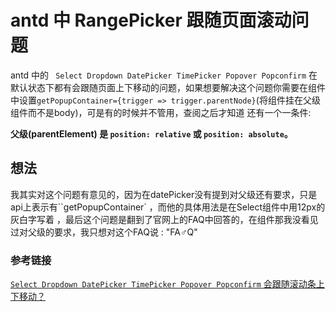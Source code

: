 # antd 中 RangePicker 跟随页面滚动问题

antd 中的 ` Select Dropdown DatePicker TimePicker Popover Popconfirm` 在默认状态下都有会跟随页面上下移动的问题，如果想要解决这个问题你需要在组件中设置`getPopupContainer={trigger => trigger.parentNode}`(将组件挂在父级组件而不是body)，可是有的时候并不管用，查阅之后才知道 还有一个一条件:

**父级(parentElement) 是 `position: relative` 或 `position: absolute`。**



## 想法 

我其实对这个问题有意见的，因为在datePicker没有提到对父级还有要求，只是api上表示有``getPopupContainer` ，而他的具体用法是在Select组件中用12px的灰白字写着 ，最后这个问题是翻到了官网上的FAQ中回答的，在组件那我没看见过对父级的要求，我只想对这个FAQ说 : "FA♂Q"

### 参考链接

[`Select Dropdown DatePicker TimePicker Popover Popconfirm` 会跟随滚动条上下移动？](https://ant.design/docs/react/faq-cn)

